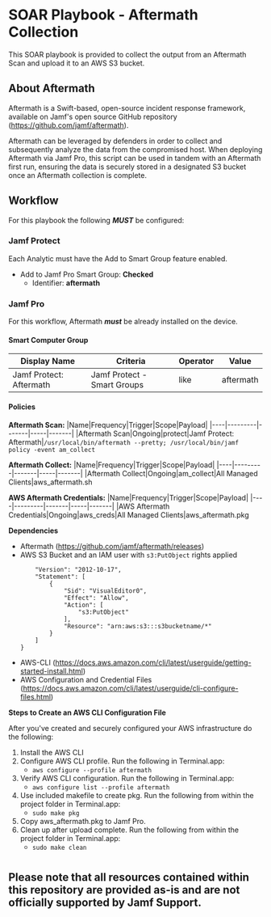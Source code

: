 # SOAR Playbook - Aftermath Collection

This SOAR playbook is provided to collect the output from an Aftermath Scan and upload it to an AWS S3 bucket.

## About Aftermath

Aftermath is a Swift-based, open-source incident response framework, available on Jamf's open source GitHub repository (https://github.com/jamf/aftermath).

Aftermath can be leveraged by defenders in order to collect and subsequently analyze the data from the compromised host. When deploying Aftermath via Jamf Pro, this script can be used in tandem with an Aftermath first run, ensuring the data is securely stored in a designated S3 bucket once an Aftermath collection is complete.

## Workflow

For this playbook the following ***MUST*** be configured:

### Jamf Protect

Each Analytic must have the Add to Smart Group feature enabled. 

- Add to Jamf Pro Smart Group: **Checked**
    - Identifier: **aftermath**

### Jamf Pro

For this workflow, Aftermath ***must*** be already installed on the device.

#### Smart Computer Group

|Display Name|Criteria|Operator|Value|
|------------|--------|--------|-----|
|Jamf Protect: Aftermath|Jamf Protect - Smart Groups|like|aftermath

#### Policies

**Aftermath Scan:**
|Name|Frequency|Trigger|Scope|Payload|
|----|---------|-------|-----|-------|
|Aftermath Scan|Ongoing|protect|Jamf Protect: Aftermath|`/usr/local/bin/aftermath --pretty; /usr/local/bin/jamf policy -event am_collect`

**Aftermath Collect:**
|Name|Frequency|Trigger|Scope|Payload|
|----|---------|-------|-----|-------|
|Aftermath Collect|Ongoing|am_collect|All Managed Clients|aws_aftermath.sh

**AWS Aftermath Credentials:**
|Name|Frequency|Trigger|Scope|Payload|
|----|---------|-------|-----|-------|
|AWS Aftermath Credentials|Ongoing|aws_creds|All Managed Clients|aws_aftermath.pkg

**Dependencies**
- Aftermath (https://github.com/jamf/aftermath/releases)
- AWS S3 Bucket and an IAM user with `s3:PutObject` rights applied
    ```{
        "Version": "2012-10-17",
        "Statement": [
            {
                "Sid": "VisualEditor0",
                "Effect": "Allow",
                "Action": [
                    "s3:PutObject"
                ],
                "Resource": "arn:aws:s3:::s3bucketname/*"
            }
        ]
    }
    ```
- AWS-CLI (https://docs.aws.amazon.com/cli/latest/userguide/getting-started-install.html)
- AWS Configuration and Credential Files (https://docs.aws.amazon.com/cli/latest/userguide/cli-configure-files.html)


**Steps to Create an AWS CLI Configuration File**

After you've created and securely configured your AWS infrastructure do the following:
1. Install the AWS CLI 
2. Configure AWS CLI profile. Run the following in Terminal.app:
    - `aws configure --profile aftermath`
3. Verify AWS CLI configuration. Run the following in Terminal.app:
    - `aws configure list --profile aftermath`
3. Use included makefile to create pkg. Run the following from within the project folder in Terminal.app:
    - `sudo make pkg`
4. Copy aws_aftermath.pkg to Jamf Pro.
5. Clean up after upload complete. Run the following from within the project folder in Terminal.app:
    - `sudo make clean`
#
## Please note that all resources contained within this repository are provided as-is and are not officially supported by Jamf Support.